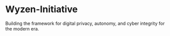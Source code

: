 # Wyzen-Initiative
Building the framework for digital privacy, autonomy, and cyber integrity for the modern era.
